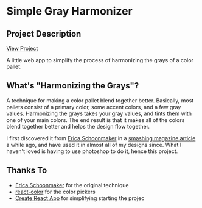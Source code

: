 # Simple Gray Harmonizer

## Project Description
[View Project](https://brentswisher.github.io/gray-harmonizer/)

A little web app to simplify the process of harmonizing the grays of a color pallet. 

## What's "Harmonizing the Grays"?
A technique for making a color pallet blend together better. Basically, most pallets consist of a primary color, some accent colors, and a few gray values. Harmonizing the grays takes your gray values, and tints them with one of your main colors. The end result is that it makes all of the colors blend together better and helps the design flow together. 

I first discovered it from [Erica Schoonmaker](http://designbyeri.ca/about/) in a [smashing magazine article](https://www.smashingmagazine.com/2016/04/web-developer-guide-color/) a while ago, and have used it in almost all of my designs since. What I haven't loved is having to use photoshop to do it, hence this project.

## Thanks To
* [Erica Schoonmaker](http://designbyeri.ca/about/) for the original technique
* [react-color](https://casesandberg.github.io/react-color/) for the color pickers
* [Create React App](https://github.com/facebook/create-react-app) for simplifying starting the projec
